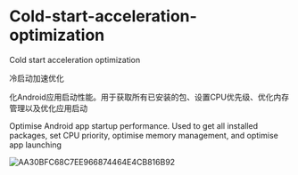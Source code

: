 # Cold-start-acceleration-optimization
Cold start acceleration optimization

冷启动加速优化

化Android应用启动性能。用于获取所有已安装的包、设置CPU优先级、优化内存管理以及优化应用启动

Optimise Android app startup performance. Used to get all installed packages, set CPU priority, optimise memory management, and optimise app launching

![AA30BFC68C7EE966874464E4CB816B92](https://github.com/user-attachments/assets/e07ffcc7-8f97-47da-a5ba-02caa0d850ef)
